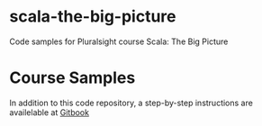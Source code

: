 # scala-the-big-picture
Code samples for Pluralsight course Scala: The Big Picture  

# Course Samples
In addition to this code repository, a step-by-step instructions are availelable at [Gitbook](https://harithimanshu.gitbook.io/scala-the-big-picture/)
